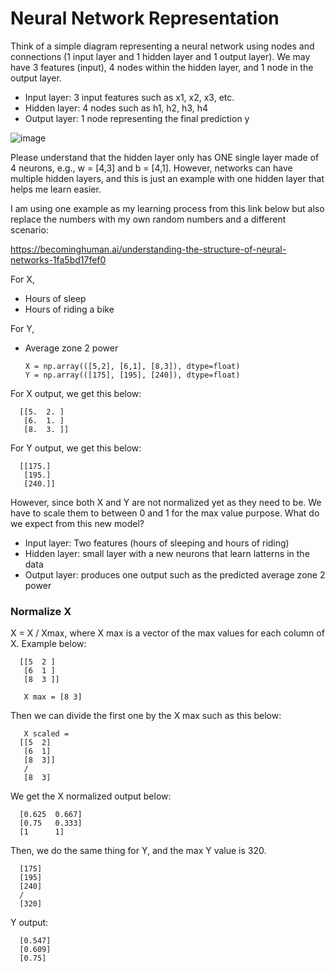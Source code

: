 # Neural Network Representation

Think of a simple diagram representing a neural network using nodes and connections (1 input layer and 1 hidden layer and 1 output layer). We may have 3 features (input), 4 nodes within the hidden layer, and 1 node in the output layer. 
* Input layer: 3 input features such as x1, x2, x3, etc.
* Hidden layer: 4 nodes such as h1, h2, h3, h4
* Output layer: 1 node representing the final prediction y 

![image](https://github.com/user-attachments/assets/d2b3fc9c-afbb-46b6-9dee-0e7eb9906f1e)

Please understand that the hidden layer only has ONE single layer made of 4 neurons, e.g., w = [4,3] and b = [4,1]. However, networks can have multiple hidden layers, and this is just an example with one hidden layer that helps me learn easier. 

I am using one example as my learning process from this link below but also replace the numbers with my own random numbers and a different scenario:

https://becominghuman.ai/understanding-the-structure-of-neural-networks-1fa5bd17fef0

For X,
* Hours of sleep
* Hours of riding a bike

For Y, 
* Average zone 2 power

      X = np.array(([5,2], [6,1], [8,3]), dtype=float)
      Y = np.array(([175], [195], [240]), dtype=float)

For X output, we get this below:

      [[5.  2. ]
       [6.  1. ]
       [8.  3. ]]

For Y output, we get this below:

      [[175.]
       [195.]
       [240.]]

However, since both X and Y are not normalized yet as they need to be. We have to scale them to between 0 and 1 for the max value purpose. What do we expect from this new model? 
* Input layer: Two features (hours of sleeping and hours of riding)
* Hidden layer: small layer with a new neurons that learn latterns in the data
* Output layer: produces one output such as the predicted average zone 2 power

### Normalize X

X = X / Xmax, where X max is a vector of the max values for each column of X. Example below: 

      [[5  2 ]
       [6  1 ]
       [8  3 ]]

       X max = [8 3]

Then we can divide the first one by the X max such as this below: 

       X scaled = 
      [[5  2]
       [6  1]
       [8  3]]
       / 
       [8  3]

We get the X normalized output below:

      [0.625  0.667]
      [0.75   0.333]
      [1      1]

Then, we do the same thing for Y, and the max Y value is 320. 

      [175]
      [195]
      [240]
      /
      [320]

Y output:

      [0.547]
      [0.609]
      [0.75]


